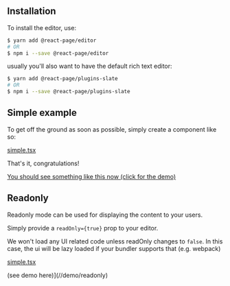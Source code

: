 ## Installation

To install the editor, use:

```bash
$ yarn add @react-page/editor
# OR
$ npm i --save @react-page/editor
```

usually you'll also want to have the default rich text editor:

```bash
$ yarn add @react-page/plugins-slate
# OR
$ npm i --save @react-page/plugins-slate
```

## Simple example

To get off the ground as soon as possible, simply create a component like so:

[simple.tsx](examples/pages/examples/simple.tsx ':include :type=code typescript')

That's it, congratulations!

[You should see something like this now (click for the demo)](//demo/simple)

## Readonly

Readonly mode can be used for displaying the content to your users.

Simply provide a `readOnly={true}` prop to your editor.

We won't load any UI related code unless readOnly changes to `false`. In this case, the ui will be lazy loaded if your bundler supports that (e.g. webpack)

[simple.tsx](examples/pages/examples/readonly.tsx ':include :type=code typescript')

(see demo here)](//demo/readonly)
